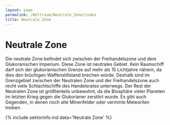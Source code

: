 ```yaml
---
layout: page
permalink: /Weltraum/Neutrale_Zone/index
title: Neutrale Zone
---
```


# Neutrale Zone

Die neutrale Zone befindet sich zwischen der Freihandelszone und dem Glukoranischen Imperium. Diese Zone ist neutrales Gebiet. Kein Raumschiff darf sich der glukorianischen Grenze auf mehr als 15 Lichtjahre nähern, da dies den brüchigen Waffenstillstand brechen würde. Deshalb sind im Grenzgebiet zwischen der Neutralen Zone und der Freihandelszone auch recht viele Schlachtschiffe des Handelsrates unterwegs. Der Rest der Neutralen Zone ist größtenteils unbewohnt, da die Biosphäre vieler Planeten im letzten Krieg gegen die Glukorianer zerstört wurde. Es gibt auch Gegenden, in denen noch alte Minenfelder oder verminte Meteoriten treiben.

{% include sektorinfo.md data='Neutrale Zone' %}
